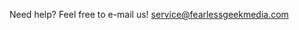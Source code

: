 <!-- json {
    "title": "Contact Us",
    "template": "page",
    "parent": "about"
} -->

Need help? Feel free to e-mail us! [service@fearlessgeekmedia.com](mailto:service@fearlessgeekmedia.com)